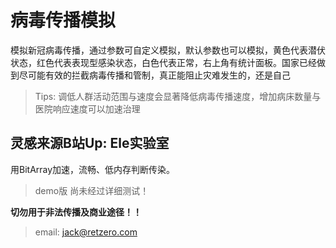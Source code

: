 # 病毒传播模拟

模拟新冠病毒传播，通过参数可自定义模拟，默认参数也可以模拟，黄色代表潜伏状态，红色代表表现型感染状态，白色代表正常，右上角有统计面板。国家已经做到尽可能有效的拦截病毒传播和管制，真正能阻止灾难发生的，还是自己

> Tips: 调低人群活动范围与速度会显著降低病毒传播速度，增加病床数量与医院响应速度可以加速治理 

## 灵感来源B站Up: Ele实验室
用BitArray加速，流畅、低内存判断传染。

> demo版 尚未经过详细测试！

**切勿用于非法传播及商业途径！！**

> email: jack@retzero.com
